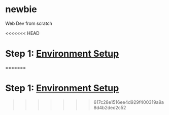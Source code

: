 # newbie

Web Dev from scratch

<<<<<<< HEAD
# Step 1: [Environment Setup](S1-Environment-Setup/README.md)
=======
# Step 1: [Environment Setup](S1-Environment-Setup.md)
>>>>>>> 617c28e1516ee4d929f400319a9a8d4b2ded2c52
